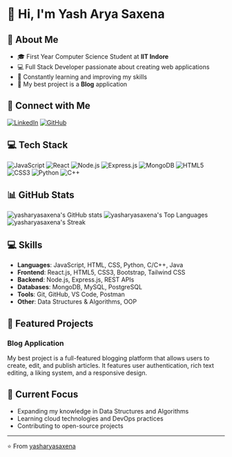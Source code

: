 # 👋 Hi, I'm Yash Arya Saxena

## 💫 About Me
- 🎓 First Year Computer Science Student at **IIT Indore**
- 💻 Full Stack Developer passionate about creating web applications
- 🌱 Constantly learning and improving my skills
- 📝 My best project is a **Blog** application

## 🔗 Connect with Me
[![LinkedIn](https://img.shields.io/badge/LinkedIn-0077B5?style=for-the-badge&logo=linkedin&logoColor=white)](https://www.linkedin.com/in/yash-arya-saxena-834021331)
[![GitHub](https://img.shields.io/badge/GitHub-100000?style=for-the-badge&logo=github&logoColor=white)](https://github.com/yasharyasaxena)

## 💻 Tech Stack
![JavaScript](https://img.shields.io/badge/JavaScript-F7DF1E?style=for-the-badge&logo=javascript&logoColor=black)
![React](https://img.shields.io/badge/React-20232A?style=for-the-badge&logo=react&logoColor=61DAFB)
![Node.js](https://img.shields.io/badge/Node.js-43853D?style=for-the-badge&logo=node.js&logoColor=white)
![Express.js](https://img.shields.io/badge/Express.js-404D59?style=for-the-badge)
![MongoDB](https://img.shields.io/badge/MongoDB-4EA94B?style=for-the-badge&logo=mongodb&logoColor=white)
![HTML5](https://img.shields.io/badge/HTML5-E34F26?style=for-the-badge&logo=html5&logoColor=white)
![CSS3](https://img.shields.io/badge/CSS3-1572B6?style=for-the-badge&logo=css3&logoColor=white)
![Python](https://img.shields.io/badge/Python-3776AB?style=for-the-badge&logo=python&logoColor=white)
![C++](https://img.shields.io/badge/C%2B%2B-00599C?style=for-the-badge&logo=c%2B%2B&logoColor=white)


## 📊 GitHub Stats
![yasharyasaxena's GitHub stats](https://github-readme-stats.vercel.app/api?username=yasharyasaxena&theme=dark&rank_icon=github&include_all_commits=true&show_icons=true&hide_borders=true)
![yasharyasaxena's Top Languages](https://api.githubtrends.io/user/svg/yasharyasaxena/langs?time_range=one_year&include_private=True&theme=dark&compact=true)
![yasharyasaxena's Streak](https://github-readme-streak-stats.herokuapp.com/?user=yasharyasaxena&theme=dark)

## 💻 Skills
- **Languages**: JavaScript, HTML, CSS, Python, C/C++, Java
- **Frontend**: React.js, HTML5, CSS3, Bootstrap, Tailwind CSS
- **Backend**: Node.js, Express.js, REST APIs
- **Databases**: MongoDB, MySQL, PostgreSQL
- **Tools**: Git, GitHub, VS Code, Postman
- **Other**: Data Structures & Algorithms, OOP

## 🚀 Featured Projects
### Blog Application
My best project is a full-featured blogging platform that allows users to create, edit, and publish articles. It features user authentication, rich text editing, a liking system, and a responsive design.

## 🎯 Current Focus
- Expanding my knowledge in Data Structures and Algorithms
- Learning cloud technologies and DevOps practices
- Contributing to open-source projects

---
⭐️ From [yasharyasaxena](https://github.com/yasharyasaxena)
